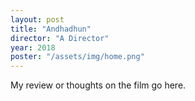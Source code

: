 ```yaml
---
layout: post
title: "Andhadhun"
director: "A Director"
year: 2018
poster: "/assets/img/home.png"
---
```


My review or thoughts on the film go here.
